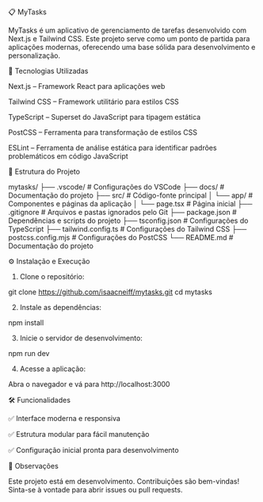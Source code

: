 

📋 MyTasks

MyTasks é um aplicativo de gerenciamento de tarefas desenvolvido com Next.js e Tailwind CSS. Este projeto serve como um ponto de partida para aplicações modernas, oferecendo uma base sólida para desenvolvimento e personalização.

🚀 Tecnologias Utilizadas

Next.js – Framework React para aplicações web

Tailwind CSS – Framework utilitário para estilos CSS

TypeScript – Superset do JavaScript para tipagem estática

PostCSS – Ferramenta para transformação de estilos CSS

ESLint – Ferramenta de análise estática para identificar padrões problemáticos em código JavaScript


📁 Estrutura do Projeto

mytasks/
├── .vscode/             # Configurações do VSCode
├── docs/                # Documentação do projeto
├── src/                 # Código-fonte principal
│   └── app/             # Componentes e páginas da aplicação
│       └── page.tsx     # Página inicial
├── .gitignore           # Arquivos e pastas ignorados pelo Git
├── package.json         # Dependências e scripts do projeto
├── tsconfig.json        # Configurações do TypeScript
├── tailwind.config.ts   # Configurações do Tailwind CSS
├── postcss.config.mjs   # Configurações do PostCSS
└── README.md            # Documentação do projeto

⚙️ Instalação e Execução

1. Clone o repositório:

git clone https://github.com/isaacneiff/mytasks.git
cd mytasks


2. Instale as dependências:

npm install


3. Inicie o servidor de desenvolvimento:

npm run dev


4. Acesse a aplicação:

Abra o navegador e vá para http://localhost:3000



🛠️ Funcionalidades

✅ Interface moderna e responsiva

✅ Estrutura modular para fácil manutenção

✅ Configuração inicial pronta para desenvolvimento


📌 Observações

Este projeto está em desenvolvimento. Contribuições são bem-vindas! Sinta-se à vontade para abrir issues ou pull requests.





